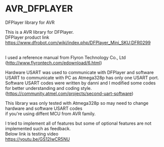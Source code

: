 # AVR_DFPLAYER
DFPlayer library for AVR<br>

This is a AVR library for DFPlayer. <br>
DFPlayer product link<br>
https://www.dfrobot.com/wiki/index.php/DFPlayer_Mini_SKU:DFR0299<br><br>

I used a reference manual from Flyron Technology Co., Ltd<br>
(http://www.flyrontech.com/edownload/6.html)<br>

Hardware USART was used to communicate with DFPlayer and software USART to communicate with PC as Atmega328p has only one USART port.<br>
Software USART codes were written by danni and I modified some codes for better understanding and coding style.
(https://community.atmel.com/projects/second-uart-software)

This library was only tested with Atmega328p so may need to change hardware and software USART codes<br>
if you're using diffent MCU from AVR family.

I tried to implement all of features but some of optional features are not implemented such as feedback.<br> 
Below link is testing video<br>
https://youtu.be/GS12IwCR5NU
